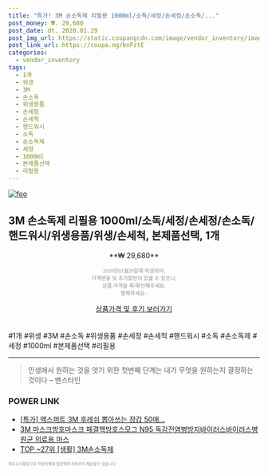 ```yaml
--- 
title: "특가! 3M 손소독제 리필용 1000ml/소독/세정/손세정/손소독/..." 
post_money: ₩. 29,680 
post_date: dt. 2020.01.29 
post_img_url: https://static.coupangcdn.com/image/vendor_inventory/images/2017/02/22/14/8/1119a496-c6b6-499d-9b22-ab611a9977d9.jpg 
post_link_url: https://coupa.ng/bnFztE 
categories: 
  - vendor_inventory 
tags: 
  - 1개 
  - 위생 
  - 3M 
  - 손소독 
  - 위생용품 
  - 손세정 
  - 손세척 
  - 핸드워시 
  - 소독 
  - 손소독제 
  - 세정 
  - 1000ml 
  - 본제품선택 
  - 리필용 
--- 
```

[![foo](https://static.coupangcdn.com/image/vendor_inventory/images/2017/02/22/14/8/1119a496-c6b6-499d-9b22-ab611a9977d9.jpg)](https://coupa.ng/bnFztE) 

## 3M 손소독제 리필용 1000ml/소독/세정/손세정/손소독/핸드워시/위생용품/위생/손세척, 본제품선택, 1개 
<p style="text-align: center;">**₩ 29,680**</p> 
<p style="text-align: center;"><span style="color: #898c8f; font-family: Georgia,Times,serif; font-size: 0.75em;">2020년01월29일에 작성되어, <br>가격변동 및 추가할인이 있을 수 있으니,<br> 상품 가격을 꼭!확인해주세요.<br>행복하세요~</span> 
</p>	 
<div markdown="0" style="text-align: center;"><a href="https://coupa.ng/bnFztE" class="btn btn--success">상품가격 및 후기 보러가기</a></div> 
<br><br> 
  #1개 #위생 #3M #손소독 #위생용품 #손세정 #손세척 #핸드워시 #소독 #손소독제 #세정 #1000ml #본제품선택 #리필용 
<hr> 

> 인생에서 원하는 것을 엇기 위한 첫번째 단계는 내가 무엇을 원하는지 결정하는 것이다 – 벤스타인 


### POWER LINK

* <a href="https://blog.naver.com/an0733/221790457556" target="_blank">[특가] 엑스퍼트 3M 후레쉬 뽑아쓰는 장갑 50매...</a>
* <a href="https://blog.naver.com/fasyy4321/221786962600" target="_blank">3M 마스크방호마스크 페결핵방호스모그 N95 독감전염병방지바이러스바이러스병원균 의료용 마스</a>
* <a href="https://blog.naver.com/an0733/221785220540" target="_blank"> TOP ~27위 [생활] 3M손소독제</a>

<span style="color: #898c8f; font-family: Georgia,Times,serif; font-size: 0.55em;">파트너스활동으로 작성자에게 일정액의 커미션이 제공될수 있습니다.</span> 
